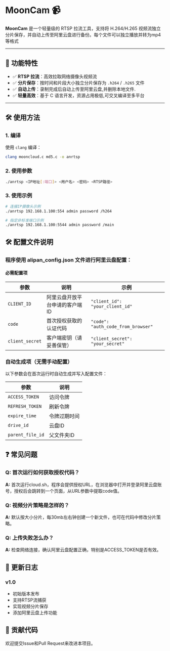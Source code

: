# MoonCam 📹

**MoonCam** 是一个轻量级的 RTSP 拉流工具，支持将 H.264/H.265 视频流独立分片保存，并自动上传至阿里云盘进行备份。每个文件可以独立播放并转为mp4等格式

---

## 🚀 功能特性

- ✅ **RTSP 拉流**：高效拉取网络摄像头视频流
- ✅ **分片保存**：按时间和片段大小独立分片保存为 `.h264` / `.h265` 文件
- ✅ **自动上传**：录制完成后自动上传至阿里云盘,并删除本地文件.
- ✅ **轻量高效**：基于 C 语言开发，资源占用极低,可交叉编译至多平台

---

## 🛠 使用方法

### 1. 编译

使用 `clang` 编译：

```bash
clang mooncloud.c md5.c -o anrtsp
```
### 2. 使用参数
```bash
./anrtsp <IP地址[:端口]> <用户名> <密码> <RTSP路径>
```
### 3. 使用示例
```bash
# 连接IP摄像头示例
./anrtsp 192.168.1.100:554 admin password /h264

# 指定非标准端口示例
./anrtsp 192.168.1.100:5544 admin password /main
```
## 🛠 配置文件说明
### 程序使用 alipan_config.json 文件进行阿里云盘配置：
#### 必需配置项

| 参数 | 说明 | 示例 |
|------|------|------|
| `CLIENT_ID` | 阿里云盘开放平台申请的客户端ID | `"client_id": "your_client_id"` |
| `code` | 首次授权获取的认证代码 | `"code": "auth_code_from_browser"` |
| `client_secret` | 客户端密钥（请妥善保管） | `"client_secret": "your_secret"` |

### 自动生成项（无需手动配置）

以下参数会在首次运行时自动生成并写入配置文件：

| 参数 | 说明 |
|------|------|
| `ACCESS_TOKEN` | 访问令牌 |
| `REFRESH_TOKEN` | 刷新令牌 |
| `expire_time` | 令牌过期时间 |
| `drive_id` | 云盘ID |
| `parent_file_id` | 父文件夹ID |


## ❓ 常见问题

### Q: 首次运行如何获取授权代码？
**A:** 首次运行cloud.sh，程序会提供授权URL，在浏览器中打开并登录阿里云盘账号，授权后会跳转到一个页面，从URL参数中提取code值。

### Q: 视频分片策略是怎样的？
**A:** 默认按大小分片，每30mb左右钟创建一个新文件，也可在代码中修改分片策略。

### Q: 上传失败怎么办？
**A:** 检查网络连接，确认阿里云盘配置正确，特别是ACCESS_TOKEN是否有效。

## 📝 更新日志

### v1.0
- 初始版本发布
- 支持RTSP流捕获
- 实现视频分片保存
- 添加阿里云盘上传功能



## 🤝 贡献代码

欢迎提交Issue和Pull Request来改进本项目。